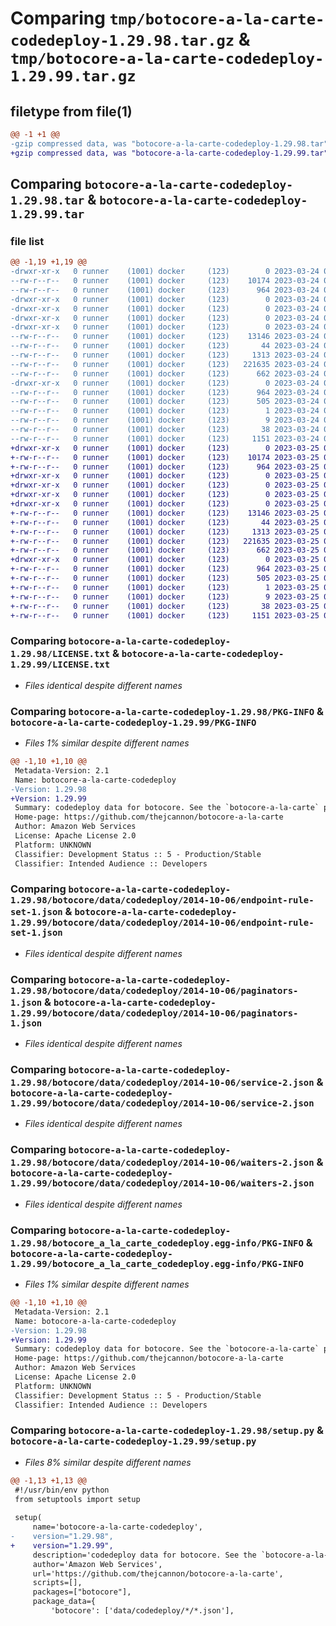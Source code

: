 # Comparing `tmp/botocore-a-la-carte-codedeploy-1.29.98.tar.gz` & `tmp/botocore-a-la-carte-codedeploy-1.29.99.tar.gz`

## filetype from file(1)

```diff
@@ -1 +1 @@
-gzip compressed data, was "botocore-a-la-carte-codedeploy-1.29.98.tar", last modified: Fri Mar 24 01:24:06 2023, max compression
+gzip compressed data, was "botocore-a-la-carte-codedeploy-1.29.99.tar", last modified: Sat Mar 25 01:22:23 2023, max compression
```

## Comparing `botocore-a-la-carte-codedeploy-1.29.98.tar` & `botocore-a-la-carte-codedeploy-1.29.99.tar`

### file list

```diff
@@ -1,19 +1,19 @@
-drwxr-xr-x   0 runner    (1001) docker     (123)        0 2023-03-24 01:24:06.037818 botocore-a-la-carte-codedeploy-1.29.98/
--rw-r--r--   0 runner    (1001) docker     (123)    10174 2023-03-24 01:24:05.000000 botocore-a-la-carte-codedeploy-1.29.98/LICENSE.txt
--rw-r--r--   0 runner    (1001) docker     (123)      964 2023-03-24 01:24:06.037818 botocore-a-la-carte-codedeploy-1.29.98/PKG-INFO
-drwxr-xr-x   0 runner    (1001) docker     (123)        0 2023-03-24 01:24:06.033818 botocore-a-la-carte-codedeploy-1.29.98/botocore/
-drwxr-xr-x   0 runner    (1001) docker     (123)        0 2023-03-24 01:24:06.033818 botocore-a-la-carte-codedeploy-1.29.98/botocore/data/
-drwxr-xr-x   0 runner    (1001) docker     (123)        0 2023-03-24 01:24:06.033818 botocore-a-la-carte-codedeploy-1.29.98/botocore/data/codedeploy/
-drwxr-xr-x   0 runner    (1001) docker     (123)        0 2023-03-24 01:24:06.033818 botocore-a-la-carte-codedeploy-1.29.98/botocore/data/codedeploy/2014-10-06/
--rw-r--r--   0 runner    (1001) docker     (123)    13146 2023-03-24 01:23:57.000000 botocore-a-la-carte-codedeploy-1.29.98/botocore/data/codedeploy/2014-10-06/endpoint-rule-set-1.json
--rw-r--r--   0 runner    (1001) docker     (123)       44 2023-03-24 01:23:57.000000 botocore-a-la-carte-codedeploy-1.29.98/botocore/data/codedeploy/2014-10-06/examples-1.json
--rw-r--r--   0 runner    (1001) docker     (123)     1313 2023-03-24 01:23:57.000000 botocore-a-la-carte-codedeploy-1.29.98/botocore/data/codedeploy/2014-10-06/paginators-1.json
--rw-r--r--   0 runner    (1001) docker     (123)   221635 2023-03-24 01:23:57.000000 botocore-a-la-carte-codedeploy-1.29.98/botocore/data/codedeploy/2014-10-06/service-2.json
--rw-r--r--   0 runner    (1001) docker     (123)      662 2023-03-24 01:23:57.000000 botocore-a-la-carte-codedeploy-1.29.98/botocore/data/codedeploy/2014-10-06/waiters-2.json
-drwxr-xr-x   0 runner    (1001) docker     (123)        0 2023-03-24 01:24:06.037818 botocore-a-la-carte-codedeploy-1.29.98/botocore_a_la_carte_codedeploy.egg-info/
--rw-r--r--   0 runner    (1001) docker     (123)      964 2023-03-24 01:24:06.000000 botocore-a-la-carte-codedeploy-1.29.98/botocore_a_la_carte_codedeploy.egg-info/PKG-INFO
--rw-r--r--   0 runner    (1001) docker     (123)      505 2023-03-24 01:24:06.000000 botocore-a-la-carte-codedeploy-1.29.98/botocore_a_la_carte_codedeploy.egg-info/SOURCES.txt
--rw-r--r--   0 runner    (1001) docker     (123)        1 2023-03-24 01:24:06.000000 botocore-a-la-carte-codedeploy-1.29.98/botocore_a_la_carte_codedeploy.egg-info/dependency_links.txt
--rw-r--r--   0 runner    (1001) docker     (123)        9 2023-03-24 01:24:06.000000 botocore-a-la-carte-codedeploy-1.29.98/botocore_a_la_carte_codedeploy.egg-info/top_level.txt
--rw-r--r--   0 runner    (1001) docker     (123)       38 2023-03-24 01:24:06.037818 botocore-a-la-carte-codedeploy-1.29.98/setup.cfg
--rw-r--r--   0 runner    (1001) docker     (123)     1151 2023-03-24 01:24:05.000000 botocore-a-la-carte-codedeploy-1.29.98/setup.py
+drwxr-xr-x   0 runner    (1001) docker     (123)        0 2023-03-25 01:22:23.774396 botocore-a-la-carte-codedeploy-1.29.99/
+-rw-r--r--   0 runner    (1001) docker     (123)    10174 2023-03-25 01:22:23.000000 botocore-a-la-carte-codedeploy-1.29.99/LICENSE.txt
+-rw-r--r--   0 runner    (1001) docker     (123)      964 2023-03-25 01:22:23.770396 botocore-a-la-carte-codedeploy-1.29.99/PKG-INFO
+drwxr-xr-x   0 runner    (1001) docker     (123)        0 2023-03-25 01:22:23.770396 botocore-a-la-carte-codedeploy-1.29.99/botocore/
+drwxr-xr-x   0 runner    (1001) docker     (123)        0 2023-03-25 01:22:23.770396 botocore-a-la-carte-codedeploy-1.29.99/botocore/data/
+drwxr-xr-x   0 runner    (1001) docker     (123)        0 2023-03-25 01:22:23.770396 botocore-a-la-carte-codedeploy-1.29.99/botocore/data/codedeploy/
+drwxr-xr-x   0 runner    (1001) docker     (123)        0 2023-03-25 01:22:23.770396 botocore-a-la-carte-codedeploy-1.29.99/botocore/data/codedeploy/2014-10-06/
+-rw-r--r--   0 runner    (1001) docker     (123)    13146 2023-03-25 01:22:12.000000 botocore-a-la-carte-codedeploy-1.29.99/botocore/data/codedeploy/2014-10-06/endpoint-rule-set-1.json
+-rw-r--r--   0 runner    (1001) docker     (123)       44 2023-03-25 01:22:12.000000 botocore-a-la-carte-codedeploy-1.29.99/botocore/data/codedeploy/2014-10-06/examples-1.json
+-rw-r--r--   0 runner    (1001) docker     (123)     1313 2023-03-25 01:22:12.000000 botocore-a-la-carte-codedeploy-1.29.99/botocore/data/codedeploy/2014-10-06/paginators-1.json
+-rw-r--r--   0 runner    (1001) docker     (123)   221635 2023-03-25 01:22:12.000000 botocore-a-la-carte-codedeploy-1.29.99/botocore/data/codedeploy/2014-10-06/service-2.json
+-rw-r--r--   0 runner    (1001) docker     (123)      662 2023-03-25 01:22:12.000000 botocore-a-la-carte-codedeploy-1.29.99/botocore/data/codedeploy/2014-10-06/waiters-2.json
+drwxr-xr-x   0 runner    (1001) docker     (123)        0 2023-03-25 01:22:23.770396 botocore-a-la-carte-codedeploy-1.29.99/botocore_a_la_carte_codedeploy.egg-info/
+-rw-r--r--   0 runner    (1001) docker     (123)      964 2023-03-25 01:22:23.000000 botocore-a-la-carte-codedeploy-1.29.99/botocore_a_la_carte_codedeploy.egg-info/PKG-INFO
+-rw-r--r--   0 runner    (1001) docker     (123)      505 2023-03-25 01:22:23.000000 botocore-a-la-carte-codedeploy-1.29.99/botocore_a_la_carte_codedeploy.egg-info/SOURCES.txt
+-rw-r--r--   0 runner    (1001) docker     (123)        1 2023-03-25 01:22:23.000000 botocore-a-la-carte-codedeploy-1.29.99/botocore_a_la_carte_codedeploy.egg-info/dependency_links.txt
+-rw-r--r--   0 runner    (1001) docker     (123)        9 2023-03-25 01:22:23.000000 botocore-a-la-carte-codedeploy-1.29.99/botocore_a_la_carte_codedeploy.egg-info/top_level.txt
+-rw-r--r--   0 runner    (1001) docker     (123)       38 2023-03-25 01:22:23.774396 botocore-a-la-carte-codedeploy-1.29.99/setup.cfg
+-rw-r--r--   0 runner    (1001) docker     (123)     1151 2023-03-25 01:22:23.000000 botocore-a-la-carte-codedeploy-1.29.99/setup.py
```

### Comparing `botocore-a-la-carte-codedeploy-1.29.98/LICENSE.txt` & `botocore-a-la-carte-codedeploy-1.29.99/LICENSE.txt`

 * *Files identical despite different names*

### Comparing `botocore-a-la-carte-codedeploy-1.29.98/PKG-INFO` & `botocore-a-la-carte-codedeploy-1.29.99/PKG-INFO`

 * *Files 1% similar despite different names*

```diff
@@ -1,10 +1,10 @@
 Metadata-Version: 2.1
 Name: botocore-a-la-carte-codedeploy
-Version: 1.29.98
+Version: 1.29.99
 Summary: codedeploy data for botocore. See the `botocore-a-la-carte` package for more info.
 Home-page: https://github.com/thejcannon/botocore-a-la-carte
 Author: Amazon Web Services
 License: Apache License 2.0
 Platform: UNKNOWN
 Classifier: Development Status :: 5 - Production/Stable
 Classifier: Intended Audience :: Developers
```

### Comparing `botocore-a-la-carte-codedeploy-1.29.98/botocore/data/codedeploy/2014-10-06/endpoint-rule-set-1.json` & `botocore-a-la-carte-codedeploy-1.29.99/botocore/data/codedeploy/2014-10-06/endpoint-rule-set-1.json`

 * *Files identical despite different names*

### Comparing `botocore-a-la-carte-codedeploy-1.29.98/botocore/data/codedeploy/2014-10-06/paginators-1.json` & `botocore-a-la-carte-codedeploy-1.29.99/botocore/data/codedeploy/2014-10-06/paginators-1.json`

 * *Files identical despite different names*

### Comparing `botocore-a-la-carte-codedeploy-1.29.98/botocore/data/codedeploy/2014-10-06/service-2.json` & `botocore-a-la-carte-codedeploy-1.29.99/botocore/data/codedeploy/2014-10-06/service-2.json`

 * *Files identical despite different names*

### Comparing `botocore-a-la-carte-codedeploy-1.29.98/botocore/data/codedeploy/2014-10-06/waiters-2.json` & `botocore-a-la-carte-codedeploy-1.29.99/botocore/data/codedeploy/2014-10-06/waiters-2.json`

 * *Files identical despite different names*

### Comparing `botocore-a-la-carte-codedeploy-1.29.98/botocore_a_la_carte_codedeploy.egg-info/PKG-INFO` & `botocore-a-la-carte-codedeploy-1.29.99/botocore_a_la_carte_codedeploy.egg-info/PKG-INFO`

 * *Files 1% similar despite different names*

```diff
@@ -1,10 +1,10 @@
 Metadata-Version: 2.1
 Name: botocore-a-la-carte-codedeploy
-Version: 1.29.98
+Version: 1.29.99
 Summary: codedeploy data for botocore. See the `botocore-a-la-carte` package for more info.
 Home-page: https://github.com/thejcannon/botocore-a-la-carte
 Author: Amazon Web Services
 License: Apache License 2.0
 Platform: UNKNOWN
 Classifier: Development Status :: 5 - Production/Stable
 Classifier: Intended Audience :: Developers
```

### Comparing `botocore-a-la-carte-codedeploy-1.29.98/setup.py` & `botocore-a-la-carte-codedeploy-1.29.99/setup.py`

 * *Files 8% similar despite different names*

```diff
@@ -1,13 +1,13 @@
 #!/usr/bin/env python
 from setuptools import setup
 
 setup(
     name='botocore-a-la-carte-codedeploy',
-    version="1.29.98",
+    version="1.29.99",
     description='codedeploy data for botocore. See the `botocore-a-la-carte` package for more info.',
     author='Amazon Web Services',
     url='https://github.com/thejcannon/botocore-a-la-carte',
     scripts=[],
     packages=["botocore"],
     package_data={
         'botocore': ['data/codedeploy/*/*.json'],
```


